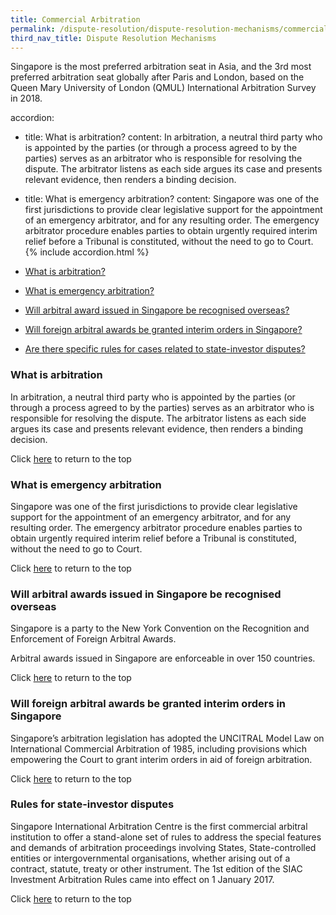 ```yaml
---
title: Commercial Arbitration
permalink: /dispute-resolution/dispute-resolution-mechanisms/commercial-arbitration/
third_nav_title: Dispute Resolution Mechanisms
---
```


Singapore is the most preferred arbitration seat in Asia, and the 3rd most preferred arbitration seat globally after Paris and London, based on the Queen Mary University of London (QMUL) International Arbitration Survey in 2018.

accordion:
  - title: What is arbitration?
    content: In arbitration, a neutral third party who is appointed by the parties (or through a process agreed to by the parties) serves as an arbitrator who is responsible for              resolving the dispute. The arbitrator listens as each side argues its case and presents relevant evidence, then renders a binding decision.
  - title: What is emergency arbitration?
    content: Singapore was one of the first jurisdictions to provide clear legislative support for the appointment of an emergency arbitrator, and for any resulting order. The    emergency arbitrator procedure enables parties to obtain urgently required interim relief before a Tribunal is constituted, without the need to go to Court.
{% include accordion.html %}

- [What is arbitration?](#what-is-arbitration)
- [What is emergency arbitration?](#what-is-emergency-arbitration)
- [Will arbitral award issued in Singapore be recognised overseas?](#arbitration-recognition)
- [Will foreign arbitral awards be granted interim orders in Singapore?](#arbitration-interim-measures)
- [Are there specific rules for cases related to state-investor disputes?](#rule-state-investor-disputes)


### <a name="what-is-arbitration"></a> What is arbitration

In arbitration, a neutral third party who is appointed by the parties (or through a process agreed to by the parties) serves as an arbitrator who is responsible for resolving the dispute. The arbitrator listens as each side argues its case and presents relevant evidence, then renders a binding decision.


Click [here](*TOP) to return to the top


### <a name="what-is-emergency-arbitration"></a> What is emergency arbitration

Singapore was one of the first jurisdictions to provide clear legislative support for the appointment of an emergency arbitrator, and for any resulting order. The emergency arbitrator procedure enables parties to obtain urgently required interim relief before a Tribunal is constituted, without the need to go to Court.


Click [here](*TOP) to return to the top


### <a name="arbitration-recognition"></a> Will arbitral awards issued in Singapore be recognised overseas

Singapore is a party to the  New York Convention on the Recognition and Enforcement of Foreign Arbitral Awards.

Arbitral awards issued in Singapore are enforceable in over 150 countries.


Click [here](*TOP) to return to the top


### <a name="arbitration-interim-measures"></a> Will foreign arbitral awards be granted interim orders in Singapore

Singapore’s arbitration legislation has adopted the UNCITRAL Model Law on International Commercial Arbitration of 1985, including provisions which empowering the Court to grant interim orders in aid of foreign arbitration.


Click [here](*TOP) to return to the top


### <a name="rule-state-investor-disputes"></a> Rules for state-investor disputes

Singapore International Arbitration Centre is the first commercial arbitral institution to offer a stand-alone set of rules to address the special features and demands of arbitration proceedings involving States, State-controlled entities or intergovernmental organisations, whether arising out of a contract, statute, treaty or other instrument. The 1st edition of the SIAC Investment Arbitration Rules came into effect on 1 January 2017.


Click [here](*TOP) to return to the top
